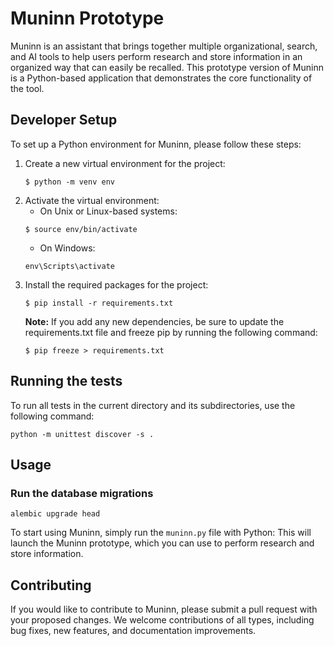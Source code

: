 # Muninn Prototype

Muninn is an assistant that brings together multiple organizational, search, and AI tools to help users perform research and store information in an organized way that can easily be recalled. This prototype version of Muninn is a Python-based application that demonstrates the core functionality of the tool.

## Developer Setup

To set up a Python environment for Muninn, please follow these steps:

1. Create a new virtual environment for the project:
    ```
    $ python -m venv env
    ```
2. Activate the virtual environment:
    - On Unix or Linux-based systems:
    ```
    $ source env/bin/activate
    ```
    - On Windows:
    ```
    env\Scripts\activate
    ```
3. Install the required packages for the project:
    ```
    $ pip install -r requirements.txt
    ```
    **Note:** If you add any new dependencies, be sure to update the requirements.txt file and freeze pip by running the following command:
    ```
    $ pip freeze > requirements.txt
    ```


## Running the tests
To run all tests in the current directory and its subdirectories, use the following command:
```
python -m unittest discover -s .
```

## Usage

### Run the database migrations

```
alembic upgrade head
```

To start using Muninn, simply run the `muninn.py` file with Python:
This will launch the Muninn prototype, which you can use to perform research and store information.

## Contributing

If you would like to contribute to Muninn, please submit a pull request with your proposed changes. We welcome contributions of all types, including bug fixes, new features, and documentation improvements.


